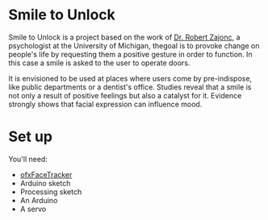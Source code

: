 Smile to Unlock
===============

Smile to Unlock is a project based on the work of [Dr. Robert Zajonc](http://zajonc.socialpsychology.org/), a psychologist at the University of Michigan, thegoal is to provoke change on people's life by requesting them a positive gesture in order to function. In this case a smile is asked to the user to operate doors. 

It is envisioned to be used at places where users come by pre-indispose, like public departments or a dentist's office.
Studies reveal that a smile is not only a result of positive feelings but also a catalyst for it. Evidence strongly shows that facial expression can influence mood. 

# Set up 

You'll need:

* [ofxFaceTracker](https://github.com/kylemcdonald/ofxFaceTracker/downloads)
* Arduino sketch
* Processing sketch
* An Arduino
* A servo
